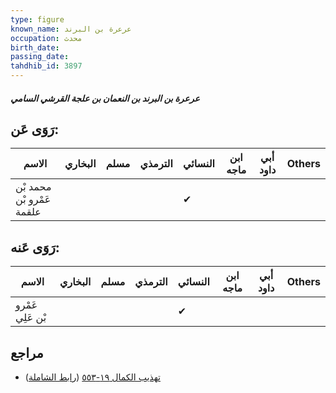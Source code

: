 ```yaml
---
type: figure
known_name: عرعرة بن البرند
occupation: محدث
birth_date:
passing_date:
tahdhib_id: 3897
---
```

##### عرعرة بن البرند بن النعمان بن علجة القرشي السامي

## رَوَى عَن:
| الاسم                     | البخاري | مسلم | الترمذي | النسائي | ابن ماجه | أبي داود | Others |
| ------------------------- | ------- | ---- | ------- | ------- | -------- | -------- | ------ |
| محمد بْن عَمْرو بْن علقمة |         |      |         | ✔       |          |          |        |
## رَوَى عَنه:
| الاسم            | البخاري | مسلم | الترمذي | النسائي | ابن ماجه | أبي داود | Others |
| ---------------- | ------- | ---- | ------- | ------- | -------- | -------- | ------ |
| عَمْرو بْن عَلِي |         |      |         | ✔       |          |          |        |
## مراجع
- [تهذيب الكمال ١٩-٥٥٣](obsidian://open?vault=Tahdhib-al-Kamal&file=Figures/٣٨٩٧-عرعرة%20بن%20البرند%20بن%20النعمان%20بن%20علجة%20القرشي%20السامي) ([رابط الشاملة](https://shamela.ws/book/3722/10127))